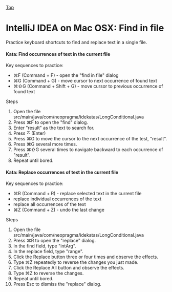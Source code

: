 [Top](README.md)

# IntelliJ IDEA on Mac OSX: Find in file

Practice keyboard shortcuts to find and replace text in a single file.

#### Kata: Find occurrences of text in the current file

Key sequences to practice:

- ⌘F (Command + F) - open the "find in file" dialog
- ⌘G (Command + G) - move cursor to next occurrence of found text
- ⌘⇧G (Command + Shift + G) - move cursor to previous occurrence of found text

Steps

1. Open the file src/main/java/com/neopragma/idekatas/LongConditional.java
1. Press ⌘F to open the "find" dialog.
1. Enter "result" as the text to search for.
1. Press ⌅ (Enter)
1. Press ⌘G to move the cursor to the next occurrence of the test, "result".
1. Press ⌘G several more times.
1. Press ⌘⇧G several times to navigate backward to each occurrence of "result".
1. Repeat until bored.

#### Kata: Replace occurrences of text in the current file

Key sequences to practice:

- ⌘R (Command + R) - replace selected text in the current file
- replace individual occurrences of the text
- replace all occurrences of the text
- ⌘Z (Command + Z) - undo the last change

Steps

1. Open the file src/main/java/com/neopragma/idekatas/LongConditional.java
1. Press ⌘R to open the "replace" dialog.
1. In the find field, type "intArg".
1. In the replace field, type "range".
1. Click the Replace button three or four times and observe the effects.
1. Type ⌘Z repeatedly to reverse the changes you just made.
1. Click the Replace All button and observe the effects.
1. Type ⌘Z to reverse the changes.
1. Repeat until bored.
1. Press Esc to dismiss the "replace" dialog.





